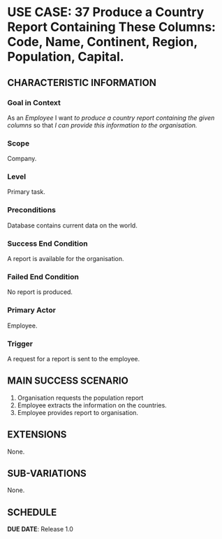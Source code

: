 # USE CASE: 37 Produce a Country Report Containing These Columns: Code, Name, Continent, Region, Population, Capital.

## CHARACTERISTIC INFORMATION

### Goal in Context

As an *Employee* I want *to produce a country report containing the given columns* so that *I can provide this information to the organisation.*

### Scope

Company.

### Level

Primary task.

### Preconditions

Database contains current data on the world.

### Success End Condition

A report is available for the organisation.

### Failed End Condition

No report is produced.

### Primary Actor

Employee.

### Trigger

A request for a report is sent to the employee.

## MAIN SUCCESS SCENARIO

1. Organisation requests the population report
2. Employee extracts the information on the countries.
3. Employee provides report to organisation.

## EXTENSIONS

None.

## SUB-VARIATIONS

None.

## SCHEDULE

**DUE DATE**: Release 1.0

